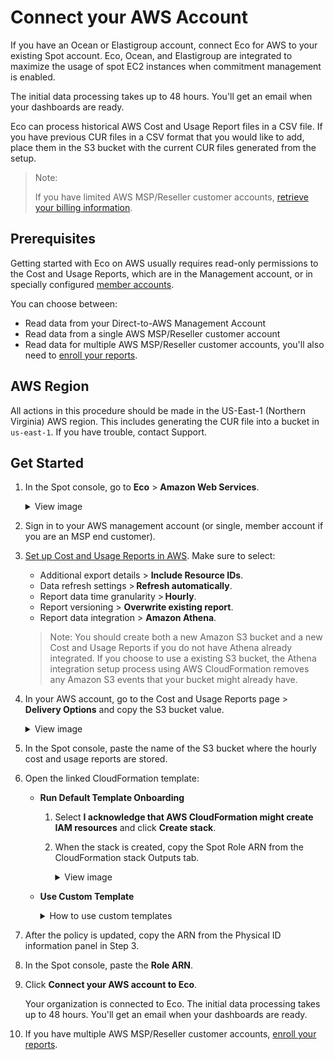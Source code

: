 # Connect your AWS Account

If you have an Ocean or Elastigroup account, connect Eco for AWS to your existing Spot account. Eco, Ocean, and Elastigroup are integrated to maximize the usage of spot EC2 instances when commitment management is enabled.

The initial data processing takes up to 48 hours. You'll get an email when your dashboards are ready. 

Eco can process historical AWS Cost and Usage Report files in a CSV file. If you have previous CUR files in a CSV format that you would like to add, place them in the S3 bucket with the current CUR files generated from the setup.

>Note:
>
>If you have limited AWS MSP/Reseller customer accounts, [retrieve your billing information](eco/getting-started/connect-account-customer-working-with-msp).

## Prerequisites

Getting started with Eco on AWS usually requires read-only permissions to the Cost and Usage Reports, which are in the Management account, or in specially configured [member accounts](https://aws.amazon.com/about-aws/whats-new/2020/12/cost-and-usage-report-now-available-to-member-linked-accounts/).

You can choose between:

- Read data from your Direct-to-AWS Management Account
- Read data from a single AWS MSP/Reseller customer account
- Read data for multiple AWS MSP/Reseller customer accounts, you'll also need to [enroll your reports](design-documents/msp/msp-enrollment).

## AWS Region

All actions in this procedure should be made in the US-East-1 (Northern Virginia) AWS region. This includes generating the CUR file into a bucket in `us-east-1`. If you have trouble, contact Support. 

## Get Started

1. In the Spot console, go to **Eco** > **Amazon Web Services**. 

     <details>
    <summary markdown="span">View image</summary>

    <img height="450" src="https://github.com/spotinst/help/assets/106514736/a8c7e89b-9eba-4b45-9072-0f7173ddd9db" />

  </details>

2. Sign in to your AWS management account (or single, member account if you are an MSP end customer).
3. [Set up Cost and Usage Reports in AWS](https://docs.aws.amazon.com/cur/latest/userguide/dataexports-create-legacy.html). Make sure to select:
    * Additional export details > **Include Resource IDs**.
    * Data refresh settings > **Refresh automatically**.
    * Report data time granularity > **Hourly**.
    * Report versioning > **Overwrite existing report**.
    * Report data integration > **Amazon Athena**.

   >Note: You should create both a new Amazon S3 bucket and a new Cost and Usage Reports if you do not have Athena already integrated. If you choose to use a existing S3 bucket, the Athena integration setup process using AWS CloudFormation removes any Amazon S3 events that your bucket might already have.

4. In your AWS account, go to the Cost and Usage Reports page > **Delivery Options** and copy the S3 bucket value. 

     <details>
    <summary markdown="span">View image</summary>

    <img src="https://github.com/spotinst/help/assets/106514736/48fd32b2-21d7-4b76-a926-a4bf3c8e82c3" />

  </details>

5. In the Spot console, paste the name of the S3 bucket where the hourly cost and usage reports are stored. 

6. Open the linked CloudFormation template:

   * **Run Default Template Onboarding**

       1. Select **I acknowledge that AWS CloudFormation might create IAM resources** and click **Create stack**.
       2. When the stack is created, copy the Spot Role ARN from the CloudFormation stack Outputs tab. 

           <details>
           <summary markdown="span">View image</summary>

           <img src="https://github.com/spotinst/help/assets/106514736/dcf65e99-eac1-4afd-8c36-5c3006eeb6a6" />

        </details>


   * **Use Custom Template**

      <details>
        <summary markdown="span">How to use custom templates</summary>

        You can use custom CloudFormation templates approved by our Spot solutions architect.
  
        ![connect-aws-11](https://github.com/spotinst/help/assets/106514736/8e15c3ba-39fd-4327-b9b3-257c7c91f10a)

        1. Copy the external ID. 
        2. Open the [AWS CloudFormation console](https://console.aws.amazon.com/cloudformation).
        3. Create a new resource standard.  
        4. Click **Choose file** and copy the [template](eco/tutorials/eco-policy/create-eco-policy-with-cloudformation). 

           ![connect-aws-12](https://github.com/spotinst/help/assets/106514736/7777edde-0298-491a-88ee-65b598ac53b1)

        5. Click **Next**. 

           ![connect-aws-13](https://github.com/spotinst/help/assets/106514736/4b9ff909-5f07-4bcb-81c9-bc2a92ebca76)

        6. Enter the stack name and click **Next**. 
        7. On the Review and create page, select **I acknowledge that AWS CloudFormation might change IAM resources** and click **Submit**.  

           ![connect-aws-14](https://github.com/spotinst/help/assets/106514736/c0a3b874-9ceb-4424-ae28-5ead8a86d529)

           You can see the creation process of the stack in the left panel.  

           ![connect-aws-15](https://github.com/spotinst/help/assets/106514736/a135d8cc-354e-4635-9199-7766cf4aafa0)

        8. When the status changes to `create_complete`, go to the Resources tab, then the hyperlink in the Physical ID column you want to view. 

           ![connect-aws-16](https://github.com/spotinst/help/assets/106514736/4ebe5049-3577-402a-8378-ac9e8c5e4f82)

        9. In the window of the Physical ID, go to the Trust Relationships tab, and then **Edit trust policy**.  

           ![connect-aws-17](https://github.com/spotinst/help/assets/106514736/b3cc8ce3-fb47-4985-ab24-1517f0dcb85c)

        10. On the Edit Trust Policy page, enter the AWS Account ID in the `arn:aws:iam` line and the External ID in the `sts:ExternalID` line. The External ID is provided in Step 3 in the Run Custom Template section.  

            ![connect-aws-18](https://github.com/spotinst/help/assets/106514736/ec618e34-a56f-4764-8a2c-587ffef3f6a7)

        11. Click **Update policy**. 

            ![connect-aws-19](https://github.com/spotinst/help/assets/106514736/3d03eaf2-d92e-4dfb-849d-f9ae7839fabb)


    </details>


7. After the policy is updated, copy the ARN from the Physical ID information panel in Step 3.
8. In the Spot console, paste the **Role ARN**.
9. Click **Connect your AWS account to Eco**.

    Your organization is connected to Eco. The initial data processing takes up to 48 hours. You'll get an email when your dashboards are ready.

10. If you have multiple AWS MSP/Reseller customer accounts, [enroll your reports](design-documents/msp/msp-enrollment).
